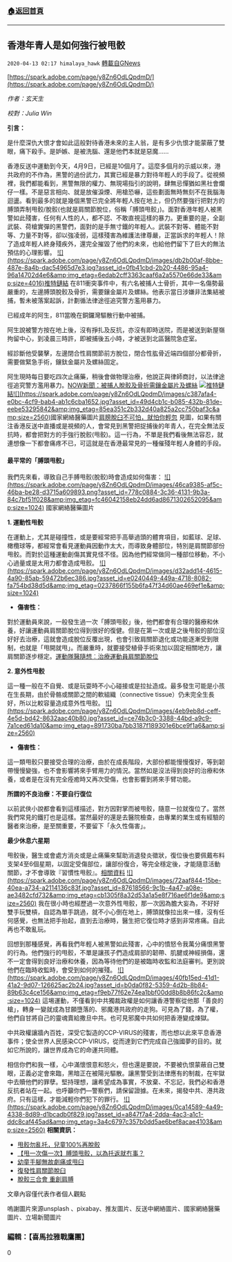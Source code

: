 ###  [:house:返回首頁](https://github.com/ourhimalayas/txt)
---

## 香港年青人是如何強行被甩骹
`2020-04-13 02:17 himalaya_hawk` [轉載自GNews](https://gnews.org/zh-hant/171037/)

[https://spark.adobe.com/page/y8Zn6OdLQpdmD/](https://spark.adobe.com/page/y8Zn6OdLQpdmD/)

*作者：玄天生*

*校對：Julia Win*

**引言：**

是什麼深仇大恨才會如此這般對待香港未來的主人翁，是有多少仇恨才能蒙蔽了雙眼，痛下殺手。是妒嫉、是被洗腦、還是他們本就是惡魔……

香港反送中運動到今天，4月9日，已經是10個月了。這麼多個月的示威以來，港共政府的不作為，黑警的過份武力，其實已經是暴力對待年輕人的手段了。從視頻裡，我們都能看到，黑警無限的權力、無現場指引的說明，肆無忌憚猶如黑社會爛仔一樣。不是惡言相向、就是放催淚煙、用槍恐嚇，這些劃面無時無刻不在我腦海迴盪。看到最多的就是幾個黑警已完全將年輕人按在地上，但仍然要強行把對方的膊頭弄制甩骹/脫骹(也就是肩關節脫位，俗稱「膊頭甩骹」)。面對香港年輕人被黑警如此殘害，任何有人性的人，都不認、不敢直視這樣的暴力。更重要的是，全副武裝、荷槍實彈的黑警們，面對的是手無寸鐵的年輕人。武裝不對等、體能不對等、力量不對等，卻以強凌弱，這樣殘害為維護法律尊嚴，正當訴求的年輕人！除了造成年輕人終身殘疾外，還完全摧毀了他們的未來，也給他們留下了巨大的無法預估的心理影響。
[!\[\](https://spark.adobe.com/page/y8Zn6OdLQpdmD/images/db2b00af-8bbe-487e-8a4b-dac54965d7e3.jpg?asset_id=0fb41cbd-2b20-4486-95a4-96a14702d4e6&amp;img_etag=6edab2cff3363caaf6a2a5570e66de33&amp;size=4016)](https://spark.adobe.com/page/y8Zn6OdLQpdmD/images/db2b00af-8bbe-487e-8a4b-dac54965d7e3.jpg?asset_id=0fb41cbd-2b20-4486-95a4-96a14702d4e6&amp;img_etag=6edab2cff3363caaf6a2a5570e66de33&amp;size=1024)[推特鏈結](https://twitter.com/7NHgRK1ld8rKPpX/status/1236296891421220866)
在811衝突事件中，有六名被捕人士骨折，其中一名傷勢最嚴重的，左邊膊頭脫骹及骨折，需要鑲金屬片及螺絲。他表示當日涉嫌非法集結被捕，暫未被落案起訴，計劃循法律途徑追究警方濫用暴力。

已經成年的阿生，811當晚在銅鑼灣驅散行動中被捕。

阿生說被警方按在地上後，沒有掙扎及反抗，亦沒有即時送院，而是被送到新屋嶺拘留中心，到凌晨三時許，即被捕後五小時，才被送到北區醫院急症室。

經診斷他受襲擊，左邊閉合性肩關節前方脫位，閉合性肱骨近端四個部分都骨折，需要做緊急手術，鑲鈦金屬片及螺絲固定。

阿生現時每日要吃四次止痛藥，稍後會做物理治療，他說正與律師商討，以法律途徑追究警方濫用暴力。[NOW新聞：被捕人脫骹及骨折需鑲金屬片及螺絲](https://news.now.com/home/local/player?newsId=361795)
![](https://s3.amazonaws.com/gnews-media-offload/wp-content/uploads/2020/04/13013531/image-25.png)[推特鏈結](https://twitter.com/kellie11678434/status/1246999021790453765?s=20)[!\[\](https://spark.adobe.com/page/y8Zn6OdLQpdmD/images/c387afa4-e0bc-4cf9-bab4-ab1c6cba1652.jpg?asset_id=49d4cb1c-b085-432b-81de-eebe53295842&amp;img_etag=85ea351c2b332d40a825a2cc750baf3c&amp;size=2560)](https://spark.adobe.com/page/y8Zn6OdLQpdmD/images/c387afa4-e0bc-4cf9-bab4-ab1c6cba1652.jpg?asset_id=49d4cb1c-b085-432b-81de-eebe53295842&amp;img_etag=85ea351c2b332d40a825a2cc750baf3c&amp;size=1024)國家網絡醫藥圖片[肩膀脫臼不可怕，就怕你輕忽](https://www.kingnet.com.tw/knNew/news/single-article.html?newId=43250)
見圖，如果有關注香港反送中直播或是視頻的人，會常見到黑警把捉捕後的年青人，在完全無法反抗時，都會把對方的手強行脫骹(甩骹)。這一行為，不單是我們看後無法容忍，就連想像一下都會痛疼不已，可這就是在香港最常見的一種催殘年輕人身體的手段。

#### 最平常的「膊頭甩骹」

我們先來看，導致自己手膊甩骹(脫骹)時會造成如何傷害：
[!\[\](https://spark.adobe.com/page/y8Zn6OdLQpdmD/images/46ca9385-af5c-46ba-be28-d3715a609893.png?asset_id=778c0884-3c36-4131-9b3a-84c7bf51f028&amp;img_etag=fc46042158eb24dd6ad8671302652095&amp;size=1024)](https://spark.adobe.com/page/y8Zn6OdLQpdmD/images/46ca9385-af5c-46ba-be28-d3715a609893.png?asset_id=778c0884-3c36-4131-9b3a-84c7bf51f028&amp;img_etag=fc46042158eb24dd6ad8671302652095&amp;size=1024)
國家網絡醫藥圖片

**1. 運動性甩骹**

在運動上，尤其是碰撞性，或是要經常把手高舉過頭的體育項目，如藍球、足球、橄欖球等，都經常會看見運動員因動作太大，而導致身體部位，特別是肩關節部份甩骹。而對於這種運動創傷其實見怪不怪。因為他們經常做同一種部位移動，不小心過量或是太用力都會造成甩骹。
[!\[\](https://spark.adobe.com/page/y8Zn6OdLQpdmD/images/d32add14-4615-4a90-85ab-59472b6ec386.jpg?asset_id=e0240449-449a-4718-8082-fa754bd38d5d&amp;img_etag=0237866f155b6fa47f34d60ae469ef1e&amp;size=1024)](https://spark.adobe.com/page/y8Zn6OdLQpdmD/images/d32add14-4615-4a90-85ab-59472b6ec386.jpg?asset_id=e0240449-449a-4718-8082-fa754bd38d5d&amp;img_etag=0237866f155b6fa47f34d60ae469ef1e&amp;size=1024)
- **傷害性：**


對於運動員來說，一般發生過一次「膊頭甩骹」後，他們都會有合理的醫療和休養，好讓運動員肩關節脫位得到很好的復健。但是在第一次或是之後甩骹的部位沒好好去治療，這就會造成脫位反覆出現，也會引致肩關節退化或功能逐漸受到限制，也就是「甩開就甩」。而嚴重時，就要接受植骨手術來加以固定相關地方，讓肩關節逐步穩定。[運動隊醫隨想︰治療運動員肩關節脫位](https://hk.appledaily.com/local/20191126/5IBHRGCTR4YTPGVVNY6H2FEWUQ/)

**2. 意外性甩骹**

這一種一般在不自覺、或是玩耍時不小心碰接或是拉扯造成。最多發生可能是小孩在生長期，由於骨骼或關節之間的軟組織（connective tissue）仍未完全生長好，所以比較容量造成意外性甩骹。
[!\[\](https://spark.adobe.com/page/y8Zn6OdLQpdmD/images/4eb9eb8d-ceff-4e5d-bd42-8632aac40b80.jpg?asset_id=ce74b3c0-3388-44bd-a9c9-7a1ced61da10&amp;img_etag=891730ba7bb3187f189301e6bce9f1a6&amp;size=2560)](https://spark.adobe.com/page/y8Zn6OdLQpdmD/images/4eb9eb8d-ceff-4e5d-bd42-8632aac40b80.jpg?asset_id=ce74b3c0-3388-44bd-a9c9-7a1ced61da10&amp;img_etag=891730ba7bb3187f189301e6bce9f1a6&amp;size=1024)
- **傷害性：**


這一類甩骹只要接受合理的治療，由於在成長階段，大部份都能慢慢復好，等到韌帶慢慢變強，也不會影響將來手臂用力的情況。當然如是沒法得到良好的治療和休養，或者是在沒有完全痊癒時又再次受傷，也會影響到將來手臂功能。

**所謂的不良治療：不要自行復位**

以前武俠小說都會看到這樣描述，對方因對掌而被甩骹，隨意一拉就復位了。當然我們常見的鐵打也是這樣。當然最好的還是去醫院檢查，由專業的業生或有經驗的醫者來治療，是至關重要，不要留下「永久性傷害」。

**最少休息六星期**

甩骹後，醫生或會處方消炎或是止痛藥來幫助消退發炎徵狀，復位後也要佩戴布料支架4至6個星期，以固定受傷部位，讓部份復合，等完全穩定後，才能隨意活動關節，才不會導致『習慣性甩骹』。[相關資料](http://the-sun.on.cc/cnt/lifestyle/20130227/00484_007.html)
[!\[\](https://spark.adobe.com/page/y8Zn6OdLQpdmD/images/72aaf844-15be-40ea-a734-a2114136c83f.jpg?asset_id=87618566-9c1b-4a47-a08e-ae3482cfd732&amp;img_etag=cb1305f8a32d53a1a5e8f716ae6f1de9&amp;size=2560)](https://spark.adobe.com/page/y8Zn6OdLQpdmD/images/72aaf844-15be-40ea-a734-a2114136c83f.jpg?asset_id=87618566-9c1b-4a47-a08e-ae3482cfd732&amp;img_etag=cb1305f8a32d53a1a5e8f716ae6f1de9&amp;size=1024)
我在很小時也經歷過一次意外性甩骹，那一次因為膽大妄為，不好好雙手玩雙槓，自認為單手跳過，就不小心倒在地上，膊頭就像拉出來一樣，沒有任何感覺，也無法把手抬起，直到去治療時，醫生把它復位時才感到非常疼痛。自此再也不敢亂玩。

回想到那種感覺，再看我們年輕人被黑警如此殘害，心中的憤怒令我萬分痛恨黑警的行為。他們強行的甩骹，不單是讓孩子們造成肩部的韌帶、肌腱或神經損傷，還不一定會得到良好治療和休養，因為等待他們的是被臨時收監和法庭審判。更別說他們在臨時收監時，會受到如何的摧殘。
[!\[\](https://spark.adobe.com/page/y8Zn6OdLQpdmD/images/40fb15ed-41d1-41a2-9d07-126625ac2b24.jpg?asset_id=b0da0f82-5359-4d2b-8b84-89b63c4ce156&amp;img_etag=f9eb77f62e74ea1bbf00dd8b8b86fc2c&amp;size=1024)](https://spark.adobe.com/page/y8Zn6OdLQpdmD/images/40fb15ed-41d1-41a2-9d07-126625ac2b24.jpg?asset_id=b0da0f82-5359-4d2b-8b84-89b63c4ce156&amp;img_etag=f9eb77f62e74ea1bbf00dd8b8b86fc2c&amp;size=1024)
這埸運動，不僅看到中共獨裁政權是如何讓香港警察從他那「善良的槍」，轉身一變就成為甘願墮落的、邪魔港共政府的走狗。可見為了錢，為了權，他們自甘將自己的靈魂賣給撒旦中共。也可見邪魔中共如何把香港變成煉獄。

中共政權讓牆內百姓，深受它製造的CCP-VIRUS的殘害，而也想以此來平息香港事件；使全世界人民感染CCP-VIRUS，從而達到它們完成自己強國夢的目的。就如它所說的，讓世界成為它的命運共同體。

相信你們和我一樣，心中滿懷恨意和怒火，但也還是要說，不要被仇恨蒙蔽自己雙眼，正義必定會來臨，黑暗正在被陽光驅散。讓黑警受到法律應有的制裁，在牢獄中去贖他們的罪孽。堅持理想，讓希望成為事實，不放棄、不忘記，我們必和香港反抗者站在一起。也呼籲你們—警察們，請保留證據。在未來，揭發中共、港共政府。只有這樣，才能減輕你們犯下的罪行。
[!\[\](https://spark.adobe.com/page/y8Zn6OdLQpdmD/images/0ca14589-4a49-4338-8d89-d1bcadb0f829.jpg?asset_id=a847f7a4-2dda-4ac3-a1c1-ddc8caf445ad&amp;img_etag=3a4c6797c357b0dd5ae6bef8acae4103&amp;size=2560)](https://spark.adobe.com/page/y8Zn6OdLQpdmD/images/0ca14589-4a49-4338-8d89-d1bcadb0f829.jpg?asset_id=a847f7a4-2dda-4ac3-a1c1-ddc8caf445ad&amp;img_etag=3a4c6797c357b0dd5ae6bef8acae4103&amp;size=1024)
**相關資訊：**

- [甩骹勿亂托，兒童100%再脫骹](https://www.healthsmart.com.hk/article_details.php?index=I122199)
- [【甩一次傷一次】膊頭甩骹，以為托返就冇事？](http://www.etnet.com.hk/www/tc/health/LA48761)
- [幼童手腳無故劇痛或甩臼](http://www.unionemc.org/union/htm/article.php?catg=book&amp;id=107)
- [復發性肩關節脫臼](https://health.hkej.com/health/article?suid=1344288&amp;subjectline=%E5%BE%A9%E7%99%BC%E6%80%A7%E8%82%A9%E9%97%9C%E7%AF%80%E8%84%AB%E8%87%BC)
- [脫骹三合會 重創肩膊](https://eastweek.my-magazine.me/main/2379)


文章內容僅代表作者個人觀點

嗚謝圖片來源unsplash 、pixabay、推友圖片、反送中網絡圖片、國家網絡醫藥圖片、立場新聞圖片

### **編輯：【喜馬拉雅戰鷹團】**

0
